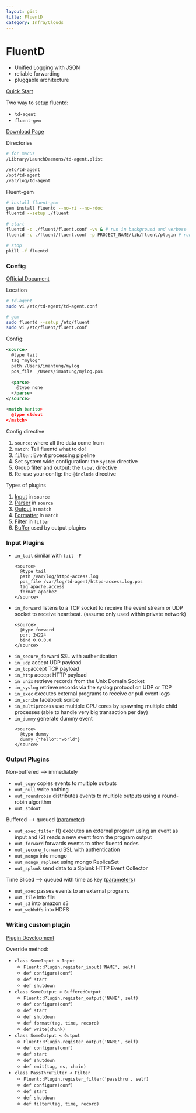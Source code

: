 ```yaml
---
layout: gist
title: FluentD
category: Infra/Clouds
---
```


# FluentD

- Unified Logging with JSON
- reliable forwarding
- pluggable architecture

[Quick Start](https://docs.fluentd.org/v1.0/articles/quickstart)

Two way to setup fluentd:
- `td-agent`
- `fluent-gem`

[Download Page](https://www.fluentd.org/download)


Directories
```bash
# for macOs
/Library/LaunchDaemons/td-agent.plist

/etc/td-agent
/opt/td-agent
/var/log/td-agent
```

Fluent-gem
```bash
# install fluent-gem
gem install fluentd --no-ri --no-rdoc
fluentd --setup ./fluent

# start
fluentd -c ./fluent/fluent.conf -vv & # run in background and verbose
fluentd -c ./fluent/fluent.conf -p PROJECT_NAME/lib/fluent/plugin # run using PROJECT_NAME plugins

# stop
pkill -f fluentd
```

### Config

[Official Document](https://docs.fluentd.org/v1.0/articles/config-file#(1)-%E2%80%9Csource%E2%80%9D:-where-all-the-data-come-from)

Location 
```bash
# td-agent
sudo vi /etc/td-agent/td-agent.conf

# gem
sudo fluentd --setup /etc/fluent
sudo vi /etc/fluent/fluent.conf
```

Config: 
```xml
<source>
  @type tail
  tag "mylog"
  path /Users/imantung/mylog
  pos_file  /Users/imantung/mylog.pos
  
  <parse>
    @type none
  </parse>
</source>

<match barito>
  @type stdout
</match>
```

Config directive
1. `source`: where all the data come from
2. `match`: Tell fluentd what to do!
3. `filter`: Event processing pipeline
4. Set system wide configuration: the `system` directive
5. Group filter and output: the `label` directive
6. Re-use your config: the `@include` directive

Types of plugins
1. [Input](https://docs.fluentd.org/v0.12/articles/input-plugin-overview) in `source`
2. [Parser](https://docs.fluentd.org/v0.12/articles/parser-plugin-overview) in `source`
3. [Output](https://docs.fluentd.org/v0.12/articles/output-plugin-overview) in `match`
4. [Formatter](https://docs.fluentd.org/v0.12/articles/formatter-plugin-overview) in `match`
5. [Filter](https://docs.fluentd.org/v0.12/articles/filter-plugin-overview) in `filter`
6. [Buffer](https://docs.fluentd.org/v0.12/articles/buffer-plugin-overview) used by output plugins

### Input Plugins

- `in_tail` similar with `tail -F`
  ```
  <source>
    @type tail
    path /var/log/httpd-access.log
    pos_file /var/log/td-agent/httpd-access.log.pos
    tag apache.access
    format apache2
  </source>
  ```
- `in_forward`  listens to a TCP socket to receive the event stream or UDP socket to receive heartbeat. (assume only used within private network)
  ```
  <source>
    @type forward
    port 24224
    bind 0.0.0.0
  </source>
  ```
- `in_secure_forward` SSL with authentication
- `in_udp` accept UDP payload
- `in_tcp`accept TCP payload
- `in_http` accept HTTP payload
- `in_unix` retrieve records from the Unix Domain Socket
- `in_syslog` retrieve records via the syslog protocol on UDP or TCP
- `in_exec` executes external programs to receive or pull event logs
- `in_scribe` facebook scribe
- `in_multiprocess` use multiple CPU cores by spawning multiple child processes (able to handle very big transaction per day)
- `in_dummy` generate dummy event
  ```
  <source>
    @type dummy
    dummy {"hello":"world"}
  </source>
  ```
  
### Output Plugins

Non-buffered --> immediately
- `out_copy` copies events to multiple outputs
- `out_null` write nothing
- `out_roundrobin` distributes events to multiple outputs using a round-robin algorithm
- `out_stdout`

Buffered --> queued ([parameter](https://docs.fluentd.org/v0.12/articles/output-plugin-overview#buffered-output-parameters))
- `out_exec_filter` (1) executes an external program using an event as input and (2) reads a new event from the program output
- `out_forward` forwards events to other fluentd nodes
- `out_secure_forward` SSL with authentication
- `out_mongo` into mongo
- `out_mongo_replset` using mongo ReplicaSet
- `out_splunk` send data to a Splunk HTTP Event Collector 

Time Sliced --> queued with time as key ([parameters](https://docs.fluentd.org/v0.12/articles/output-plugin-overview#time-sliced-output-parameters))
- `out_exec` passes events to an external program.
- `out_file` into file
- `out_s3` into amazon s3
- `out_webhdfs` into HDFS


### Writing custom plugin

[Plugin Development](https://docs.fluentd.org/v0.12/articles/plugin-development)

Override method:
- `class SomeInput < Input`
    - `Fluent::Plugin.register_input('NAME', self)`
    - `def configure(conf)`
    - `def start`
    - `def shutdown`
- `class SomeOutput < BufferedOutput`
    - `Fluent::Plugin.register_output('NAME', self)`
    - `def configure(conf)`
    - `def start`
    - `def shutdown`
    - `def format(tag, time, record)`
    - `def write(chunk)`
- `class SomeOutput < Output`
    - `Fluent::Plugin.register_output('NAME', self)`
    - `def configure(conf)`
    - `def start`
    - `def shutdown`
    - `def emit(tag, es, chain)`
- `class PassThruFilter < Filter`
    - `Fluent::Plugin.register_filter('passthru', self)`
    - `def configure(conf)`
    - `def start`
    - `def shutdown`
    - `def filter(tag, time, record)`
